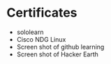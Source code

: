 # Certificates

* sololearn
* Cisco NDG Linux
* Screen shot of github learning
* Screen shot of Hacker Earth
